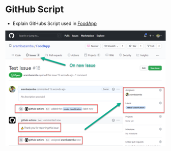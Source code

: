 # GitHub Script

- Explain GitHubs Script used in [FoodApp](https://github.com/arambazamba/FoodApp/actions/runs/1097197804/workflow)

![github-script](_images/github-script.png)
